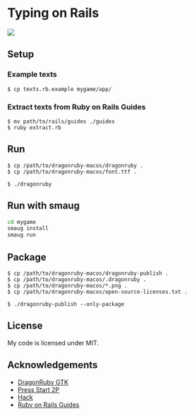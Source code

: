 # Typing on Rails

![](/demo.gif)

## Setup

### Example texts

```
$ cp texts.rb.example mygame/app/
```

### Extract texts from Ruby on Rails Guides

```
$ mv path/to/rails/guides ./guides
$ ruby extract.rb
```

## Run


```
$ cp /path/to/dragonruby-macos/dragonruby .
$ cp /path/to/dragonruby-macos/font.ttf .

$ ./dragonruby
```

## Run with smaug

```bash
cd mygame
smaug install
smaug run
```

## Package

```
$ cp /path/to/dragonruby-macos/dragonruby-publish .
$ cp /path/to/dragonruby-macos/.dragonruby .
$ cp /path/to/dragonruby-macos/*.png .
$ cp /path/to/dragonruby-macos/open-source-licenses.txt .

$ ./dragonruby-publish --only-package
```

## License

My code is licensed under MIT.

## Acknowledgements

- [DragonRuby GTK](https://dragonruby.itch.io/dragonruby-gtk)
- [Press Start 2P](https://fonts.google.com/specimen/Press+Start+2P)
- [Hack](https://github.com/source-foundry/Hack)
- [Ruby on Rails Guides](https://guides.rubyonrails.org/)
